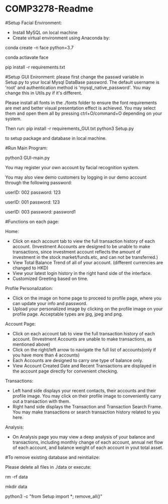 # COMP3278-Readme


#Setup Facial Environment: 
* Install MySQL on local machine
* Create virtual environment using Anaconda by: 

conda create -n face python=3.7

conda actiavate face

pip install -r requirements.txt


#Setup GUI Enironment: 
please first change the passwd variable in Setup.py to your local Mysql DataBase password. 
The default username is 'root' and authentication method is 'mysql_native_password'. You may change this in Utils.py if it's different. 

Please install all fonts in the ./fonts folder to ensure the font requirements are met and better visual presentation effect is achieved. 
You may select them and open them all by pressing ctrl+O/command+O depending on your system. 

Then run: 
pip install -r requirements_GUI.txt
python3 Setup.py

to setup package and database in local machine. 


#Run Main Program: 

python3 GUI-main.py

You may register your own account by facial recognition system. 

You may also view demo customers by logging in our demo account through the following password: 

userID: 002
password: 123

userID: 001
password: 123

userID: 003
password: password1



#Functions on each page: 

Home: 
* Click on each account tab to view the full transaction history of each account. (Investment Accounts are designed to be unable to make transactions, since investment account reflects the amount of investment in the stock market/funds.etc, and can not be transferred.)
* View Total Balance Trend of all of your account. (different currencies are changed to HKD)
* View your latest login history in the right hand side of the interface. 
* Customized Greeting based on time. 

Profile Personalization: 
* Click on the image on home page to proceed to profile page, where you can update your info and password. 
* Upload your personalized image by clicking on the profile image on your profile page. Acceptable types are jpg, jpeg and png. 


Account Page: 
* Click on each account tab to view the full transaction history of each account. (Investment Accounts are unable to make transactions, as mentioned above)
* Click on the right/left arrow to navigate the full list of accounts(only if you have more than 4 accounts)
* Each Accounts are designed to carry one type of balance only. 
* View Account Created Date and Recent Transactions are displayed in the account page directly for convenient checking. 

Transactions: 
* Left hand side displays your recent contacts, their accounts and their profile image. You may click on their profile image to conveniently carry out a transaction with them. 
* Right hand side displays the Transaction and Transaction Search Frame. You may make transactions or search transaction history related to you here. 

Analysis: 
* On Analysis page you may view a deep analysis of your balance and transactions, including monthly change of each account, annual net flow of each account, and balance weight of each account in yout total asset. 




#To remove existing database and reinitialize: 

Please delete all files in ./data or execute: 

rm -rf data

mkdir data

python3 -c "from Setup import *; remove_all()"

